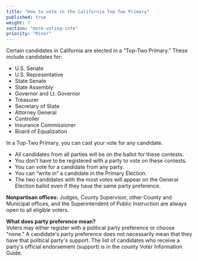```yaml
---
title: "How to vote in the California Top Two Primary"
published: true
weight: 7
section: "more-voting-info"
priority: "Minor"
---
```


Certain candidates in California are elected in a “Top-Two Primary.” These include candidates for:  
- U.S. Senate  
- U.S. Representative  
- State Senate  
- State Assembly  
- Governor and Lt. Governor  
- Treasurer  
- Secretary of State  
- Attorney General  
- Controller  
- Insurance Commissioner  
- Board of Equalization  

In a Top-Two Primary, you can cast your vote for any candidate.  
- All candidates from all parties will be on the ballot for these contests.  
- You don’t have to be registered with a party to vote on these contests.  
- You can vote for a candidate from any party.  
- You can “write in” a candidate in the Primary Election.  
- The two candidates with the most votes will appear on the General Election ballot even if they have the same party preference.  

**Nonpartisan offices:** Judges, County Supervisor, other County and Municipal offices, and the Superintendent of Public Instruction are always open to all eligible voters.  

**What does party preference mean?**  
Voters may either register with a political party preference or choose "none."
A candidate's party preference does not necessarily mean that they have that political party's support. The list of candidates who receive a party's official endorsement (support) is in the county Voter Information Guide.  
